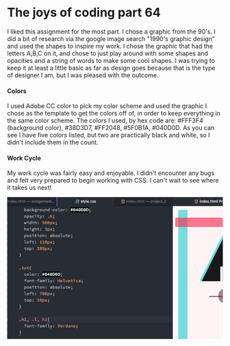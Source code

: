 <!DOCTYPE html>

<html>
<h1>The joys of coding part 64</h1>

<p>I liked this assignment for the most part. I chose a graphic from the 90's. I did a bit of research via the google image search "1990's graphic design" and used the shapes to inspire my work. I chose the graphic that had the letters A,B,C on it, and chose to just play around with some shapes and opacities and a string of words to make some cool shapes. I was trying to keep it at least a little basic as far as design goes because that is the type of designer I am, but I was pleased with the outcome.</p>

<h4>Colors</h4>

<p>I used Adobe CC color to pick my color scheme and used the graphic I chose as the template to get the colors off of, in order to keep everything in the same color scheme. The colors I used, by hex code are: #FFF3F4 (background color), #38D3D7, #FF2048, #5F0B1A, #040D0D. As you can see I have five colors listed, but two are practically black and white, so I didn't include them in the count.</p>

<h4>Work Cycle</h4>

<p>My work cycle was fairly easy and enjoyable. I didn't encounter any bugs and felt very prepared to begin working with CSS. I can't wait to see where it takes us next!</p>

<img src="./images/grab.png" alt="screenshot">

</html>
